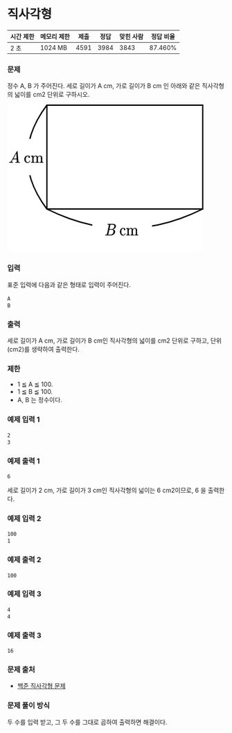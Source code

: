 # 직사각형
 
|시간 제한|	메모리 제한|	제출|	정답|	맞힌 사람|	정답 비율|
|----------|---------|---------|-----|-----------|-----------|
|2 초|	1024 MB|	4591|	3984|	3843|	87.460%|

### 문제

정수 A, B 가 주어진다. 세로 길이가 A cm, 가로 길이가 B cm 인 아래와 같은 직사각형의 넓이를 cm2 단위로 구하시오.

<img src="./직사각형.png">

### 입력

표준 입력에 다음과 같은 형태로 입력이 주어진다.

```
A
B
```

### 출력

세로 길이가 A cm, 가로 길이가 B cm인 직사각형의 넓이를 cm2 단위로 구하고, 단위 (cm2)를 생략하여 출력한다.

### 제한

- 1 ≦ A ≦ 100.
- 1 ≦ B ≦ 100.
- A, B 는 정수이다.

### 예제 입력 1 

```
2
3
```

### 예제 출력 1 

```
6
```

세로 길이가 2 cm, 가로 길이가 3 cm인 직사각형의 넓이는 6 cm2이므로, 6 을 출력한다.

### 예제 입력 2 

```
100
1
```

### 예제 출력 2 

```
100
```

### 예제 입력 3 

```
4
4
```

### 예제 출력 3 

```
16
```

### 문제 출처

- [백준 직사각형 문제](https://www.acmicpc.net/problem/27323)

### 문제 풀이 방식

두 수를 입력 받고, 그 두 수를 그대로 곱하여 출력하면 해결이다.
